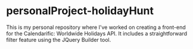 # personalProject-holidayHunt
This is my personal repository where I've worked on creating a front-end for the Calendarific: Worldwide Holidays API. It includes a straightforward filter feature using the JQuery Builder tool.
